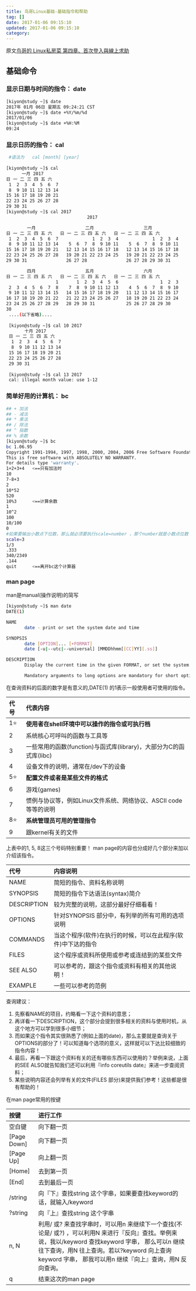 ```yaml
---
title: 鸟哥Linux基础-基础指令和帮助
tag: []
date: 2017-01-06 09:15:10
updated: 2017-01-06 09:15:10
category:
---
```

原文[鸟哥的 Linux私房菜 第四章、首次登入與線上求助](http://linux.keyword.org/linux_basic/0160startlinux.php)  

## 基础命令
### 显示日期与时间的指令： date
```bash
[kiyon@study ~]$ date
2017年 01月 06日 星期五 09:24:21 CST
[kiyon@study ~]$ date +%Y/%m/%d
2017/01/06
[kiyon@study ~]$ date +%H:%M
09:24
```
### 显示日历的指令： cal
```bash
 #语法为   cal [month] [year]
 
[kiyon@study ~]$ cal
      一月 2017
日 一 二 三 四 五 六
 1  2  3  4  5  6  7
 8  9 10 11 12 13 14
15 16 17 18 19 20 21
22 23 24 25 26 27 28
29 30 31
[kiyon@study ~]$ cal 2017
                               2017

        一月                   二月                   三月
日 一 二 三 四 五 六   日 一 二 三 四 五 六   日 一 二 三 四 五 六
 1  2  3  4  5  6  7             1  2  3  4             1  2  3  4
 8  9 10 11 12 13 14    5  6  7  8  9 10 11    5  6  7  8  9 10 11
15 16 17 18 19 20 21   12 13 14 15 16 17 18   12 13 14 15 16 17 18
22 23 24 25 26 27 28   19 20 21 22 23 24 25   19 20 21 22 23 24 25
29 30 31               26 27 28               26 27 28 29 30 31

        四月                   五月                   六月
日 一 二 三 四 五 六   日 一 二 三 四 五 六   日 一 二 三 四 五 六
                   1       1  2  3  4  5  6                1  2  3
 2  3  4  5  6  7  8    7  8  9 10 11 12 13    4  5  6  7  8  9 10
 9 10 11 12 13 14 15   14 15 16 17 18 19 20   11 12 13 14 15 16 17
16 17 18 19 20 21 22   21 22 23 24 25 26 27   18 19 20 21 22 23 24
23 24 25 26 27 28 29   28 29 30 31            25 26 27 28 29 30
30
 ....(以下省略)....
 
 [kiyon@study ~]$ cal 10 2017
       十月 2017
 日 一 二 三 四 五 六
  1  2  3  4  5  6  7
  8  9 10 11 12 13 14
 15 16 17 18 19 20 21
 22 23 24 25 26 27 28
 29 30 31
 
 [kiyon@study ~]$ cal 13 2017
 cal: illegal month value: use 1-12
```
### 简单好用的计算机： bc
```bash
## + 加法
## - 减法
## * 乘法
## / 除法
## ^ 指数
## % 余数
[kiyon@study ~]$ bc
bc 1.06.95
Copyright 1991-1994, 1997, 1998, 2000, 2004, 2006 Free Software Foundation, Inc.
This is free software with ABSOLUTELY NO WARRANTY.
For details type 'warranty'.
1+2+3+4   <==只有加法时
10
7-8+3
2
10*52
520
10%3      <==计算余数
1
10^2
100
10/100
0
#如果要输出小数点下位数，那么就必须要执行scale=number ，那个number就是小数点位数
scale=3     
1/3
.333
340/2349
.144
quit      <==离开bc这个计算器
```
### man page
man是manual(操作说明)的简写
```bash
[kiyon@study ~]$ man date
DATE(1)                                                                       User Commands                                                                      DATE(1)

NAME
       date - print or set the system date and time

SYNOPSIS
       date [OPTION]... [+FORMAT]
       date [-u|--utc|--universal] [MMDDhhmm[[CC]YY][.ss]]

DESCRIPTION
       Display the current time in the given FORMAT, or set the system date.

       Mandatory arguments to long options are mandatory for short options too.
```
在查询资料的后面的数字是有意义的,DATE(1) 的1表示一般使用者可使用的指令。

|代号	|代表内容|
|:------|:------|
|1:star:️	|**使用者在shell环境中可以操作的指令或可执行档**|
|2	|系统核心可呼叫的函数与工具等|
|3	|一些常用的函数(function)与函式库(library)，大部分为C的函式库(libc)|
|4	|设备文件的说明，通常在/dev下的设备|
|5:star:️	|**配置文件或者是某些文件的格式**|
|6	|游戏(games)|
|7	|惯例与协议等，例如Linux文件系统、网络协议、ASCII code等等的说明|
|8:star:️	|**系统管理员可用的管理指令**|
|9	|跟kernel有关的文件|

上表中的1, 5, 8这三个号码特别重要！
man page的内容也分成好几个部分来加以介绍该指令。

|代号	|内容说明|
|:------|:------|
|NAME	|简短的指令、资料名称说明|
|SYNOPSIS	|简短的指令下达语法(syntax)简介|
|DESCRIPTION	|较为完整的说明，这部分最好仔细看看！|
|OPTIONS	|针对SYNOPSIS 部分中，有列举的所有可用的选项说明|
|COMMANDS	|当这个程序(软件)在执行的时候，可以在此程序(软件)中下达的指令|
|FILES	|这个程序或资料所使用或参考或连结到的某些文件|
|SEE ALSO	|可以参考的，跟这个指令或资料有相关的其他说明！|
|EXAMPLE	|一些可以参考的范例|

查询建议：
1. 先察看NAME的项目，约略看一下这个资料的意思；
2. 再详看一下DESCRIPTION，这个部分会提到很多相关的资料与使用时机，从这个地方可以学到很多小细节；
3. 而如果这个指令其实很熟悉了(例如上面的date)，那么主要就是查询关于OPTIONS的部分了！可以知道每个选项的意义，这样就可以下达比较细致的指令内容！
4. 最后，再看一下跟这个资料有关的还有哪些东西可以使用的？举例来说，上面的SEE ALSO就告知我们还可以利用『info coreutils date』来进一步查阅资料；
5. 某些说明内容还会列举有关的文件(FILES 部分)来提供我们参考！这些都是很有帮助的！

在man page常用的按键

|按键	|进行工作|
|:------|:------|
|空白键	|向下翻一页|
|[Page Down]	|向下翻一页|
|[Page Up]	|向上翻一页|
|[Home]	|去到第一页|
|[End]	|去到最后一页|
|/string	|向『下』查找string 这个字串，如果要查找keyword的话，就输入/keyword|
|?string	|向『上』查找string 这个字串|
|n, N	|利用/ 或? 来查找字串时，可以用n 来继续下一个查找(不论是/ 或?) ，可以利用N 来进行『反向』查找。举例来说，我以/keyword 查找keyword 字串， 那么可以n 继续往下查询，用N 往上查询。若以?keyword 向上查询keyword 字串， 那我可以用n 继续『向上』查询，用N 反向查询。|
|q	|结束这次的man page|

